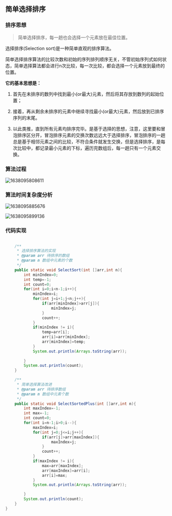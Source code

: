 ## 简单选择排序

### 排序思想

> 简单选择排序，每一趟也会选择一个元素放在最佳位置。

选择排序(Selection sort)是一种简单直观的排序算法。

简单选择排序算法的比较次数和初始的序列排列顺序无关，不管初始序列式如何状态，简单选择算法都会进行n次比较，每一次比较，都会选择一个元素放到最终的位置。

**它的基本思想是：**

1. 首先在未排序的数列中找到最小(or最大)元素，然后将其存放到数列的起始位置；

2. 接着，再从剩余未排序的元素中继续寻找最小(or最大)元素，然后放到已排序序列的末尾。
3. 以此类推，直到所有元素均排序完毕。是基于选择的思想，注意，这里要和冒泡排序区分开，冒泡排序元素的交换次数远远大于选择排序，冒泡排序的一趟总是基于相邻元素之间的比较，不符合条件就发生交换，但是选择排序，是每次比较中，都记录最小元素的下标，遍历完数组后，每一趟只有一个元素交换。

### 算法过程

![1638095808611](https://tprzfbucket.oss-cn-beijing.aliyuncs.com/hadoop/202111/28/183648-823077.png)

### 算法时间复杂度分析

![1638095885676](https://tprzfbucket.oss-cn-beijing.aliyuncs.com/hadoop/202111/28/183818-525694.png)

![1638095899136](https://tprzfbucket.oss-cn-beijing.aliyuncs.com/hadoop/202111/28/183819-19074.png)

### 代码实现

~~~ java

    /**
     * 选择排序算法的实现
     * @param arr 待排序的数组
     * @param n 数组中元素的个数
     */
    public static void SelectSort(int []arr,int n){
        int minIndex=0;
        int temp=-1;
        int count=0;
        for(int i=0;i<n-1;i++){
            minIndex=i;
            for(int j=i+1;j<n;j++){
                if(arr[minIndex]>arr[j]){
                    minIndex=j;
                }
                count++;
            }
            if(minIndex != i){
                temp=arr[i];
                arr[i]=arr[minIndex];
                arr[minIndex]=temp;
            }
            System.out.println(Arrays.toString(arr));
            
        }
        System.out.println(count);
    }

    /**
     * 简单选择算法改进
     * @param arr 待排序数组
     * @param n 数组中元素个数
     */
    public static void SelectSortedPlus(int []arr,int n){
        int maxIndex=-1;
        int max=-1;
        int count=0;
        for(int i=n-1;i>0;i--){
            maxIndex=i;
            for(int j=0;j<=i;j++){
                if(arr[j]>arr[maxIndex]){
                    maxIndex=j;
                }
                count++;
            }
            if(maxIndex != i){
                max=arr[maxIndex];
                arr[maxIndex]=arr[i];
                arr[i]=max;
            }
            System.out.println(Arrays.toString(arr));

        }
        System.out.println(count);
    }
}
~~~

